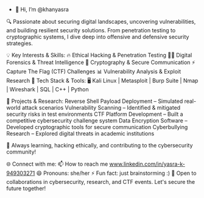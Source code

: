 - 👋 Hi, I’m @khanyasra

🔍 Passionate about securing digital landscapes, uncovering vulnerabilities, and building resilient security solutions. From penetration testing to cryptographic systems, I dive deep into offensive and defensive security strategies.

💡 Key Interests & Skills:
  🔥 Ethical Hacking & Penetration Testing
  🕵️‍♀️ Digital Forensics & Threat Intelligence
  🔐 Cryptography & Secure Communication
  ⚡ Capture The Flag (CTF) Challenges
  📊 Vulnerability Analysis & Exploit Research
  🔧 Tech Stack & Tools:
  🖥️ Kali Linux | Metasploit | Burp Suite | Nmap | Wireshark | SQL | C++ | Python

🚀 Projects & Research:
  Reverse Shell Payload Deployment – Simulated real-world attack scenarios
  Vulnerability Scanning – Identified & mitigated security risks in test environments
  CTF Platform Development – Built a competitive cybersecurity challenge system
  Data Encryption Software – Developed cryptographic tools for secure communication
  Cyberbullying Research – Explored digital threats in academic institutions
  
💭 Always learning, hacking ethically, and contributing to the cybersecurity community!

🌐 Connect with me:
  📫 How to reach me www.linkedin.com/in/yasra-k-949303271
😄 Pronouns: she/her
⚡ Fun fact: just brainstorming :)
📩 Open to collaborations in cybersecurity, research, and CTF events. Let's secure the future together!
<!---
khanyasra/khanyasra is a ✨ special ✨ repository because its `README.md` (this file) appears on your GitHub profile.
You can click the Preview link to take a look at your changes.
--->
